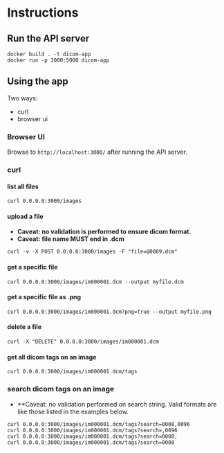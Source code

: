# Instructions

## Run the API server

```
docker build . -t dicom-app
docker run -p 3000:5000 dicom-app
```

## Using the app

Two ways:
- curl
- browser ui

### Browser UI

Browse to `http://localhost:3000/` after running the API server.

### curl
#### list all files

```
curl 0.0.0.0:3000/images
```

#### upload a file

- **Caveat: no validation is performed to ensure dicom format.**
- **Caveat: file name MUST end in .dcm**
```
curl -v -X POST 0.0.0.0:3000/images -F "file=@0009.dcm"
```

#### get a specific file

```
curl 0.0.0.0:3000/images/im000001.dcm --output myfile.dcm
```

#### get a specific file as .png

```
curl 0.0.0.0:3000/images/im000001.dcm?png=true --output myfile.png
```

#### delete a file

```
curl -X "DELETE" 0.0.0.0:3000/images/im000001.dcm
```

#### get all dicom tags on an image

```
curl 0.0.0.0:3000/images/im000001.dcm/tags
```

### search dicom tags on an image

- **Caveat: no validation performed on search string. Valid formats are like those listed in the examples below.

```
curl 0.0.0.0:3000/images/im000001.dcm/tags?search=0008,0096
curl 0.0.0.0:3000/images/im000001.dcm/tags?search=,0096
curl 0.0.0.0:3000/images/im000001.dcm/tags?search=0008,
curl 0.0.0.0:3000/images/im000001.dcm/tags?search=0008
```

